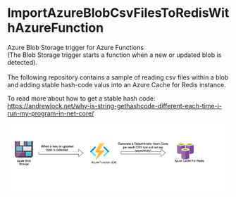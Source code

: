 # ImportAzureBlobCsvFilesToRedisWithAzureFunction


Azure Blob Storage trigger for Azure Functions <br> (The Blob Storage trigger starts a function when a new or updated blob is detected). <br> <br>
The following repository contains a sample of reading csv files within a blob and adding stable hash-code valus into an Azure Cache for Redis instance.

To read more about how to get a stable hash code: <br>
https://andrewlock.net/why-is-string-gethashcode-different-each-time-i-run-my-program-in-net-core/

![alt text](https://github.com/pazinio/CSVToRedisBlobTrigger/blob/main/img.png?raw=true)


 
 
 
 
